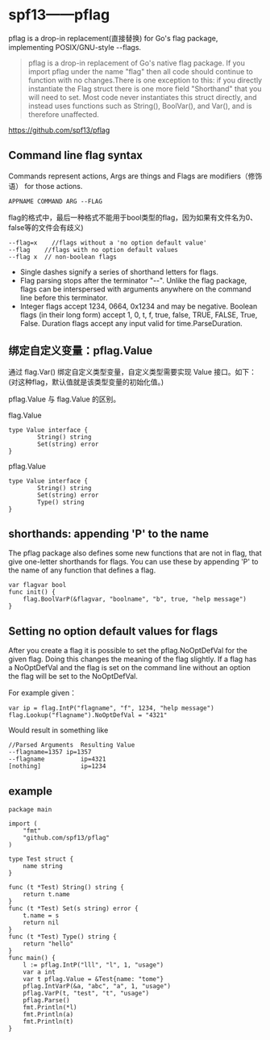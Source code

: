 ﻿# spf13——pflag #

pflag is a drop-in replacement(直接替换) for Go's flag package, implementing POSIX/GNU-style --flags.

> pflag is a drop-in replacement of Go's native flag package. If you import pflag under the name "flag" then all code should continue to function with no changes.There is one exception to this: if you directly instantiate the Flag struct there is one more field "Shorthand" that you will need to set. Most code never instantiates this struct directly, and instead uses functions such as String(), BoolVar(), and Var(), and is therefore unaffected.

https://github.com/spf13/pflag

## Command line flag syntax ##

Commands represent actions, Args are things and Flags are modifiers（修饰语） for those actions.

```
APPNAME COMMAND ARG --FLAG
```

flag的格式中，最后一种格式不能用于bool类型的flag，因为如果有文件名为0、false等的文件会有歧义)

```
--flag=x    //flags without a 'no option default value'
--flag    //flags with no option default values
--flag x  // non-boolean flags
```

* Single dashes signify a series of shorthand letters for flags. 
* Flag parsing stops after the terminator "--". Unlike the flag package, flags can be interspersed with arguments anywhere on the command line before this terminator.
* Integer flags accept 1234, 0664, 0x1234 and may be negative. Boolean flags (in their long form) accept 1, 0, t, f, true, false, TRUE, FALSE, True, False. Duration flags accept any input valid for time.ParseDuration.

## 绑定自定义变量：pflag.Value ##

通过 flag.Var() 绑定自定义类型变量，自定义类型需要实现 Value 接口。如下：(对这种flag，默认值就是该类型变量的初始化值。)

pflag.Value 与 flag.Value 的区别。

flag.Value

```
type Value interface {
        String() string
        Set(string) error
}
```

pflag.Value

```
type Value interface {
        String() string
        Set(string) error
        Type() string
}
```

## shorthands: appending 'P' to the name ##

The pflag package also defines some new functions that are not in flag, that give one-letter shorthands for flags. You can use these by appending 'P' to the name of any function that defines a flag.

```
var flagvar bool
func init() {
    flag.BoolVarP(&flagvar, "boolname", "b", true, "help message")
}
```

## Setting no option default values for flags ##

After you create a flag it is possible to set the pflag.NoOptDefVal for the given flag. Doing this changes the meaning of the flag slightly. If a flag has a NoOptDefVal and the flag is set on the command line without an option the flag will be set to the NoOptDefVal.

 For example given：

```
var ip = flag.IntP("flagname", "f", 1234, "help message")
flag.Lookup("flagname").NoOptDefVal = "4321"
```

Would result in something like


```
//Parsed Arguments	Resulting Value
--flagname=1357	ip=1357
--flagname  		ip=4321
[nothing]   		ip=1234
```

## example ##

```
package main

import (
    "fmt"
    "github.com/spf13/pflag"
)

type Test struct {
    name string
}

func (t *Test) String() string {
    return t.name
}
func (t *Test) Set(s string) error {
    t.name = s
    return nil
}
func (t *Test) Type() string {
    return "hello"
}
func main() {
    l := pflag.IntP("lll", "l", 1, "usage")
    var a int
    var t pflag.Value = &Test{name: "tome"}
    pflag.IntVarP(&a, "abc", "a", 1, "usage")
    pflag.VarP(t, "test", "t", "usage")
    pflag.Parse()
    fmt.Println(*l)
    fmt.Println(a)
    fmt.Println(t)
}

```
